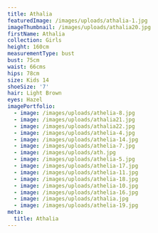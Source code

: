 ```yaml
---
title: Athalia
featuredImage: /images/uploads/athalia-1.jpg
imageThumbnail: /images/uploads/athalia20.jpg
firstName: Athalia
collection: Girls
height: 160cm
measurementType: bust
bust: 75cm
waist: 66cms
hips: 78cm
size: Kids 14
shoeSize: '7'
hair: Light Brown
eyes: Hazel
imagePortfolio:
  - image: /images/uploads/athelia-8.jpg
  - image: /images/uploads/athalia21.jpg
  - image: /images/uploads/athalia22.jpg
  - image: /images/uploads/athelia-4.jpg
  - image: /images/uploads/athelia-14.jpg
  - image: /images/uploads/athelia-7.jpg
  - image: /images/uploads/ath.jpg
  - image: /images/uploads/athelia-5.jpg
  - image: /images/uploads/athelia-17.jpg
  - image: /images/uploads/athelia-11.jpg
  - image: /images/uploads/athelia-18.jpg
  - image: /images/uploads/athelia-10.jpg
  - image: /images/uploads/athelia-16.jpg
  - image: /images/uploads/athalia.jpg
  - image: /images/uploads/athelia-19.jpg
meta:
  title: Athalia
---
```


